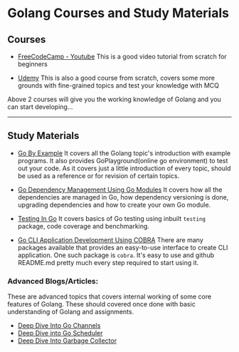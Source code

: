 # Golang Courses and Study Materials

## Courses

- [FreeCodeCamp - Youtube](https://www.youtube.com/watch?v=YS4e4q9oBaU) This is a good video tutorial from scratch for
  beginners

- [Udemy](https://www.udemy.com/course/go-the-complete-developers-guide/?ranMID=39197&ranEAID=JVFxdTr9V80&ranSiteID=JVFxdTr9V80-lbOVF3Q_nKg.LLYxMkWLLg&LSNPUBID=JVFxdTr9V80&utm_source=aff-campaign&utm_medium=udemyads)
  This is also a good course from scratch, covers some more grounds with fine-grained topics and test your knowledge
  with MCQ

Above 2 courses will give you the working knowledge of Golang and you can start developing...

---

## Study Materials

- [Go By Example](https://gobyexample.com/) It covers all the Golang topic's introduction with example programs. It also
  provides GoPlayground(online go environment) to test out your code. As it covers just a little introduction of every
  topic, should be used as a reference or for revision of certain topics.

- [Go Dependency Management Using Go Modules](https://blog.golang.org/using-go-modules) It covers how all the
  dependencies are managed in Go, how dependency versioning is done, upgrading dependencies and how to create your own
  Go module.

- [Testing In Go](https://tutorialedge.net/golang/intro-testing-in-go/) It covers basics of Go testing using
  inbuilt `testing` package, code coverage and benchmarking.
  
- [Go CLI Application Development Using COBRA](https://github.com/spf13/cobra#concepts) There are many packages available that
  provides an easy-to-use interface to create CLI application. One such package is `cobra`. It's easy to use and github 
  README.md pretty much every step required to start using it.

### Advanced Blogs/Articles:

These are advanced topics that covers internal working of some core features of Golang. These should covered once done
with basic understanding of Golang and assignments.

- [Deep Dive Into Go Channels](https://codeburst.io/diving-deep-into-the-golang-channels-549fd4ed21a8)
- [Deep Dive into Go Scheduler](https://www.ardanlabs.com/blog/2018/08/scheduling-in-go-part1.html)
- [Deep Dive Into Garbage Collector](https://making.pusher.com/golangs-real-time-gc-in-theory-and-practice)

